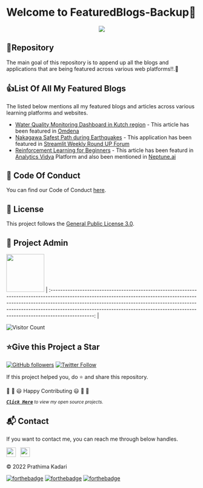 # Welcome to FeaturedBlogs-Backup👋

<p align="center">
<img src="https://github.com/prathimacode-hub/prathimacode-hub/blob/main/CoverPhotos/Featured-Blogs-BackUp.png"></a>
</p>


<h2>📌Repository</h2>

The main goal of this repository is to append up all the blogs and applications that are being featured across various web platforms!!.🚀


<h2>👍List Of All My Featured Blogs</h2>

The listed below mentions all my featured blogs and articles across various learning platforms and websites. 

- [Water Quality Monitoring Dashboard in Kutch region](https://omdena.com/blog/satellite-imagery-for-water-quality-monitoring/) - This article has been featured in [Omdena](https://omdena.com/)
- [Nakagawa Safest Path during Earthquakes](https://www.linkedin.com/posts/prathima-kadari_omdena-ai-socialgood-activity-6905085689285767168-Xd_g) - This application has been featured in [Streamlit Weekly Round UP Forum](https://discuss.streamlit.io/t/weekly-roundup-ag-grid-tutorials-custom-components-web-scraping-made-easy-and-more/23025)
- [Reinforcement Learning for Beginners](https://www.analyticsvidhya.com/blog/2021/02/introduction-to-reinforcement-learning-for-beginners/) - This article has been featurd in [Analytics Vidya](https://www.analyticsvidhya.com/) Platform and also been mentioned in [Neptune.ai](https://neptune.ai/blog)


<h2>📜 Code Of Conduct</h2>

You can find our Code of Conduct [here](https://github.com/prathimacode-hub/FeaturedBlogs-Backup/blob/main/CODE_OF_CONDUCT.md).


<h2>📝 License</h2>  

This project follows the [General Public License 3.0](https://github.com/prathimacode-hub/FeaturedBlogs-Backup/blob/main/LICENSE).


<h2>🙂 Project Admin</h2>

<a href="https://github.com/prathimacode-hub"><img src="https://github.com/prathimacode-hub/prathimacode-hub/blob/main/Prathima%20updated%20profile%20pic.jpg" width=100px height=100px /></a>
| :------------------------------------------------------------------------------------------------------------------------------------------------------------------------------------------------------------------------------------------------------------------------------------------------------------------------------------------: |

![Visitor Count](https://profile-counter.glitch.me/{prathimacode-hub}/count.svg)


<h2>⭐Give this Project a Star</h2>

[![GitHub followers](https://img.shields.io/github/followers/prathimacode-hub.svg?label=Follow%20@prathimacode-hub&style=social)](https://github.com/prathimak88/)  [![Twitter Follow](https://img.shields.io/twitter/follow/prathimak88?style=social)](https://twitter.com/prathimak88)

If this project helped you, do ⭐ and share this repository.

🎉 🎊 😃 Happy Contributing 😃 🎊 🎉

<!-- <sup><kbd>***[Click Here](https://github.com/prathimacode-hub/prathimacode-hub/blob/main/Projects/OpenSource-Projects.md)***</kbd> *to view my open source projects and</sup>*  <sup><kbd>***[Get In](https://github.com/prathimacode-hub/prathimacode-hub/blob/main/GitHub%20Projects/Learning-Projects.md)***</kbd> *for learning projects.</sup>* <br>
</td> -->

<sup><kbd>***[Click Here](https://github.com/prathimacode-hub/prathimacode-hub/blob/main/GitHub%20Projects/OpenSource-Projects.md)***</kbd> *to view my open source projects.</sup>* <br>


<h2>📬 Contact</h2>

If you want to contact me, you can reach me through below handles.

<a href="https://twitter.com/prathimak88"><img src="https://upload.wikimedia.org/wikipedia/fr/thumb/c/c8/Twitter_Bird.svg/1200px-Twitter_Bird.svg.png" width="25"></img></a>&nbsp;&nbsp; <a href="https://www.linkedin.com/in/prathima-kadari/"><img src="https://www.felberpr.com/wp-content/uploads/linkedin-logo.png" width="25"></img></a>

© 2022 Prathima Kadari


[![forthebadge](https://forthebadge.com/images/badges/built-with-love.svg)](https://forthebadge.com) [![forthebadge](https://forthebadge.com/images/badges/built-by-developers.svg)](https://forthebadge.com) [![forthebadge](https://forthebadge.com/images/badges/built-with-swag.svg)](https://forthebadge.com) 

